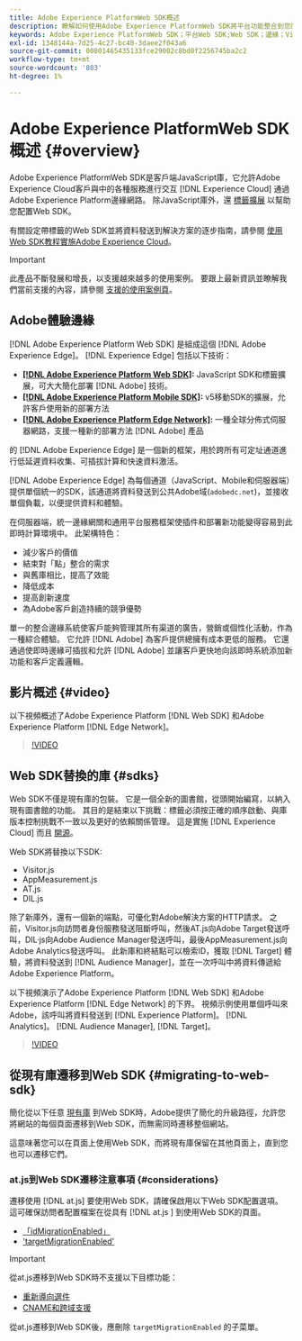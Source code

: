 ```yaml
---
title: Adobe Experience PlatformWeb SDK概述
description: 瞭解如何使用Adobe Experience PlatformWeb SDK將平台功能整合到您的網站中。
keywords: Adobe Experience PlatformWeb SDK；平台Web SDK;Web SDK；邊緣；Visitor.js;AppMeasurement.js;AT.js;DIL.js;web sdk;SDK;Web SDK；啟動；啟動
exl-id: 1348144a-7d25-4c27-bc40-3daee2f043a6
source-git-commit: 00801465435133fce29002c8bd0f2256745ba2c2
workflow-type: tm+mt
source-wordcount: '803'
ht-degree: 1%

---
```


# Adobe Experience PlatformWeb SDK概述 {#overview}

Adobe Experience PlatformWeb SDK是客戶端JavaScript庫，它允許Adobe Experience Cloud客戶與中的各種服務進行交互 [!DNL Experience Cloud] 通過Adobe Experience Platform邊緣網路。 除JavaScript庫外，還 [標籤擴展](./extension/web-sdk-extension-configuration.md) 以幫助您配置Web SDK。

有關設定帶標籤的Web SDK並將資料發送到解決方案的逐步指南，請參閱 [使用Web SDK教程實施Adobe Experience Cloud](https://experienceleague.adobe.com/docs/platform-learn/implement-web-sdk/overview.html?lang=en)。

>[!IMPORTANT]
>
>此產品不斷發展和增長，以支援越來越多的使用案例。 要跟上最新資訊並瞭解我們當前支援的內容，請參閱 [支援的使用案例頁](https://github.com/orgs/adobe/projects/18/views/1)。

## Adobe體驗邊緣

[!DNL Adobe Experience Platform Web SDK] 是組成這個 [!DNL Adobe Experience Edge]。 [!DNL Experience Edge] 包括以下技術：

* **[[!DNL Adobe Experience Platform Web SDK]](#overview):** JavaScript SDK和標籤擴展，可大大簡化部署 [!DNL Adobe] 技術。
* **[[!DNL Adobe Experience Platform Mobile SDK]](https://aep-sdks.gitbook.io/docs/getting-started/overview):** v5移動SDK的擴展，允許客戶使用新的部署方法
* **[[!DNL Adobe Experience Platform Edge Network]](../server-api/overview.md):** 一種全球分佈式伺服器網路，支援一種新的部署方法 [!DNL Adobe] 產品

的 [!DNL Adobe Experience Edge] 是一個新的框架，用於跨所有可定址通道進行低延遲資料收集、可插拔計算和快速資料激活。

[!DNL Adobe Experience Edge] 為每個通道（JavaScript、Mobile和伺服器端）提供單個統一的SDK，該通道將資料發送到公共Adobe域(`adobedc.net`)，並接收單個負載，以便提供資料和體驗。

在伺服器端，統一邊緣網關和通用平台服務框架使插件和部署新功能變得容易到此即時計算環境中。  此架構特色：

* 減少客戶的價值
* 結束對「點」整合的需求
* 與舊庫相比，提高了效能
* 降低成本
* 提高創新速度
* 為Adobe客戶創造持續的競爭優勢

單一的整合邊緣系統使客戶能夠管理其所有渠道的廣告，營銷或個性化活動，作為一種綜合體驗。 它允許 [!DNL Adobe] 為客戶提供總擁有成本更低的服務。  它還通過使即時邊緣可插拔和允許 [!DNL Adobe] 並讓客戶更快地向該即時系統添加新功能和客戶定義邏輯。

## 影片概述 {#video}

以下視頻概述了Adobe Experience Platform [!DNL Web SDK] 和Adobe Experience Platform [!DNL Edge Network]。

>[!VIDEO](https://video.tv.adobe.com/v/34141?quality=12&learn=on)

## Web SDK替換的庫 {#sdks}

Web SDK不僅是現有庫的包裝。 它是一個全新的圖書館，從頭開始編寫，以納入現有圖書館的功能。 其目的是結束以下挑戰：標籤必須按正確的順序啟動、與庫版本控制挑戰不一致以及更好的依賴關係管理。 這是實施 [!DNL Experience Cloud] 而且 [開源](https://github.com/adobe/alloy)。

Web SDK將替換以下SDK:

* Visitor.js
* AppMeasurement.js
* AT.js
* DIL.js

除了新庫外，還有一個新的端點，可優化對Adobe解決方案的HTTP請求。 之前，Visitor.js向訪問者身份服務發送阻斷呼叫，然後AT.js向Adobe Target發送呼叫，DIL·js向Adobe Audience Manager發送呼叫，最後AppMeasurement.js向Adobe Analytics發送呼叫。 此新庫和終結點可以檢索ID，獲取 [!DNL Target] 體驗，將資料發送到 [!DNL Audience Manager]，並在一次呼叫中將資料傳遞給Adobe Experience Platform。

以下視頻演示了Adobe Experience Platform [!DNL Web SDK] 和Adobe Experience Platform [!DNL Edge Network] 的下界。 視頻示例使用單個呼叫來Adobe，該呼叫將資料發送到 [!DNL Experience Platform]。 [!DNL Analytics]。 [!DNL Audience Manager], [!DNL Target]。

>[!VIDEO](https://video.tv.adobe.com/v/34148)

## 從現有庫遷移到Web SDK {#migrating-to-web-sdk}

簡化從以下任意 [現有庫](#sdks) 到Web SDK時，Adobe提供了簡化的升級路徑，允許您將網站的每個頁面遷移到Web SDK，而無需同時遷移整個網站。

這意味著您可以在頁面上使用Web SDK，而將現有庫保留在其他頁面上，直到您也可以遷移它們。

### at.js到Web SDK遷移注意事項 {#considerations}

遷移使用 [!DNL at.js] 要使用Web SDK，請確保啟用以下Web SDK配置選項。 這可確保訪問者配置檔案在從具有 [!DNL at.js ] 到使用Web SDK的頁面。

* [「idMigrationEnabled」](fundamentals/configuring-the-sdk.md#id-migration-enabled)
* [&#39;targetMigrationEnabled&#39;](fundamentals/configuring-the-sdk.md#targetMigrationEnabled)


>[!IMPORTANT]
>
>從at.js遷移到Web SDK時不支援以下目標功能：
> * [重新導向選件](https://experienceleague.adobe.com/docs/target/using/experiences/offers/offer-redirect.html?lang=en)
> * [CNAME和跨域支援](https://developer.adobe.com/target/implement/client-side/atjs/atjs-cookies/?lang=en)


從at.js遷移到Web SDK後，應刪除 `targetMigrationEnabled` 的子菜單。



